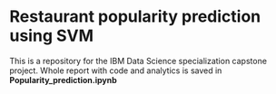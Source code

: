 # Restaurant popularity prediction using SVM
This is a repository for the IBM Data Science specialization capstone project.
Whole report with code and analytics is saved in **Popularity_prediction.ipynb**
